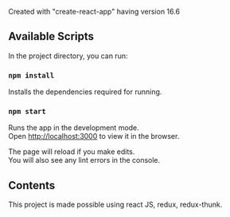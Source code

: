 Created with "create-react-app" having version 16.6

## Available Scripts

In the project directory, you can run:

### `npm install`

Installs the dependencies required for running.<br>


### `npm start`

Runs the app in the development mode.<br>
Open [http://localhost:3000](http://localhost:3000) to view it in the browser.

The page will reload if you make edits.<br>
You will also see any lint errors in the console.

## Contents

This project is made possible using react JS, redux, redux-thunk.
